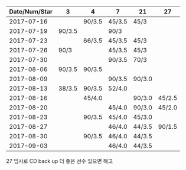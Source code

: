 Date/Num/Star   |  3     |  4     | 7      | 21     | 27     
----------------|--------|--------|--------|--------|--------
2017-07-16      |        | 90/3.5 | 45/3.5 | 45/3   |        
2017-07-19      | 90/3.5 |        | 90/3   |        |        
2017-07-23      |        | 66/3.5 | 45/3.5 | 45/3   |        
2017-07-26      | 90/3   |        | 45/3.5 | 45/3   |        
2017-07-30      |        |        | 90/3.5 | 70/3   |        
2017-08-06      | 90/3.5 | 90/3.5 |        |        |        
2017-08-09      |        |        | 90/3.5 | 90/3.0 |        
2017-08-13      | 38/3.5 | 90/3.5 | 52/4.0 |        |        
2017-08-16      |        | 45/4.0 |        | 90/3.0 | 45/2.5 
2017-08-20      |        |        | 45/4.0 | 90/3.0 | 45/2.0 
2017-08-23      |        | 90/3.5 | 45/4.0 | 45/3.0 |        
2017-08-27      |        |        | 46/4.0 | 44/3.5 | 90/1.5
2017-08-30      |        | 90/3.5 | 46/4.0 | 44/3.5 |    
2017-09-03      |        |        | 46/4.0 | 44/3.5 | 

27 임시로 CD back up 더 좋은 선수 있으면 해고
